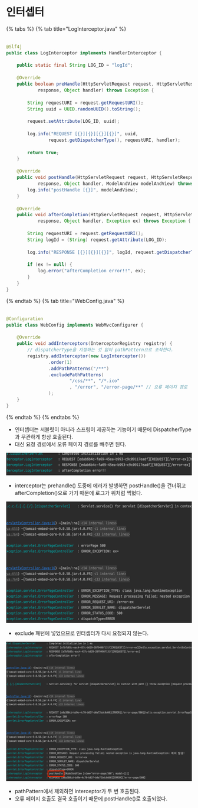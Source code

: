 # 인터셉터

{% tabs %} {% tab title="LogInterceptor.java" %}

```java

@Slf4j
public class LogInterceptor implements HandlerInterceptor {

    public static final String LOG_ID = "logId";

    @Override
    public boolean preHandle(HttpServletRequest request, HttpServletResponse
            response, Object handler) throws Exception {

        String requestURI = request.getRequestURI();
        String uuid = UUID.randomUUID().toString();

        request.setAttribute(LOG_ID, uuid);

        log.info("REQUEST [{}][{}][{}][{}]", uuid,
                request.getDispatcherType(), requestURI, handler);

        return true;
    }

    @Override
    public void postHandle(HttpServletRequest request, HttpServletResponse
            response, Object handler, ModelAndView modelAndView) throws Exception {
        log.info("postHandle [{}]", modelAndView);
    }

    @Override
    public void afterCompletion(HttpServletRequest request, HttpServletResponse
            response, Object handler, Exception ex) throws Exception {

        String requestURI = request.getRequestURI();
        String logId = (String) request.getAttribute(LOG_ID);

        log.info("RESPONSE [{}][{}][{}]", logId, request.getDispatcherType(), requestURI);

        if (ex != null) {
            log.error("afterCompletion error!!", ex);
        }
    }
}
```

{% endtab %} {% tab title="WebConfig.java" %}

```java

@Configuration
public class WebConfig implements WebMvcConfigurer {

    @Override
    public void addInterceptors(InterceptorRegistry registry) {
        // dispatcherType을 지정하는 것 없이 pathPattern으로 조작한다.
        registry.addInterceptor(new LogInterceptor())
                .order(1)
                .addPathPatterns("/**")
                .excludePathPatterns(
                        "/css/**", "/*.ico"
                        , "/error", "/error-page/**" // 오류 페이지 경로
                );
    }
}
```

{% endtab %} {% endtabs %}

- 인터셉터는 서블릿이 아니라 스프링이 제공하는 기능이기 때문에 DispatcherType과 무관하게 항상 호출된다.
- 대신 요청 경로에서 오류 페이지 경로를 빼주면 된다.

![](../../.gitbook/assets/kimyounghan-spring-mvc/12/screenshot%202022-03-19%20오후%202.53.45.png)

- interceptor는 prehandle() 도중에 에러가 발생하면 postHandle()을 건너뛰고 afterCompletion()으로 가기 때문에 로그가 위처럼 찍혔다.

![](../../.gitbook/assets/kimyounghan-spring-mvc/12/screenshot%202022-03-19%20오후%202.55.24.png)

- exclude 패턴에 넣었으므로 인터셉터가 다시 요청되지 않는다.

![](../../.gitbook/assets/kimyounghan-spring-mvc/12/screenshot%202022-03-19%20오후%202.56.54.png)

- pathPattern에서 제외하면 interceptor가 두 번 호출된다.
- 오류 페이지 호출도 결국 호출이기 때문에 postHandle()로 호출되었다.